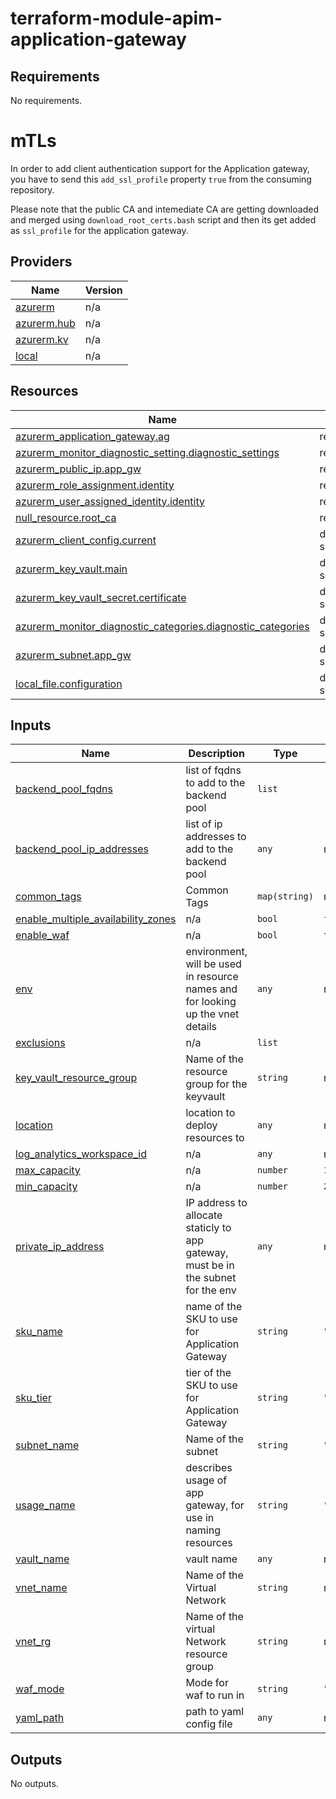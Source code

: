 # terraform-module-apim-application-gateway
<!-- BEGIN_TF_DOCS -->

## Requirements

No requirements.

# mTLs

In order to add client authentication support for the Application gateway, you have to send this `add_ssl_profile` property `true` from the consuming repository.

Please note that the public CA and intemediate CA are getting downloaded and merged using `download_root_certs.bash` script and then its get added as `ssl_profile` for the application gateway.

## Providers

| Name | Version |
|------|---------|
| <a name="provider_azurerm"></a> [azurerm](#provider\_azurerm) | n/a |
| <a name="provider_azurerm.hub"></a> [azurerm.hub](#provider\_azurerm.hub) | n/a |
| <a name="provider_azurerm.kv"></a> [azurerm.kv](#provider\_azurerm.kv) | n/a |
| <a name="provider_local"></a> [local](#provider\_local) | n/a |

## Resources

| Name | Type |
|------|------|
| [azurerm_application_gateway.ag](https://registry.terraform.io/providers/hashicorp/azurerm/latest/docs/resources/application_gateway) | resource |
| [azurerm_monitor_diagnostic_setting.diagnostic_settings](https://registry.terraform.io/providers/hashicorp/azurerm/latest/docs/resources/monitor_diagnostic_setting) | resource |
| [azurerm_public_ip.app_gw](https://registry.terraform.io/providers/hashicorp/azurerm/latest/docs/resources/public_ip) | resource |
| [azurerm_role_assignment.identity](https://registry.terraform.io/providers/hashicorp/azurerm/latest/docs/resources/role_assignment) | resource |
| [azurerm_user_assigned_identity.identity](https://registry.terraform.io/providers/hashicorp/azurerm/latest/docs/resources/user_assigned_identity) | resource |
| [null_resource.root_ca](https://registry.terraform.io/providers/hashicorp/null/latest/docs/resources/resource) | resource |
| [azurerm_client_config.current](https://registry.terraform.io/providers/hashicorp/azurerm/latest/docs/data-sources/client_config) | data source |
| [azurerm_key_vault.main](https://registry.terraform.io/providers/hashicorp/azurerm/latest/docs/data-sources/key_vault) | data source |
| [azurerm_key_vault_secret.certificate](https://registry.terraform.io/providers/hashicorp/azurerm/latest/docs/data-sources/key_vault_secret) | data source |
| [azurerm_monitor_diagnostic_categories.diagnostic_categories](https://registry.terraform.io/providers/hashicorp/azurerm/latest/docs/data-sources/monitor_diagnostic_categories) | data source |
| [azurerm_subnet.app_gw](https://registry.terraform.io/providers/hashicorp/azurerm/latest/docs/data-sources/subnet) | data source |
| [local_file.configuration](https://registry.terraform.io/providers/hashicorp/local/latest/docs/data-sources/file) | data source |

## Inputs

| Name | Description | Type | Default | Required |
|------|-------------|------|---------|:--------:|
| <a name="input_backend_pool_fqdns"></a> [backend\_pool\_fqdns](#input\_backend\_pool\_fqdns) | list of fqdns to add to the backend pool | `list` | `[]` | no |
| <a name="input_backend_pool_ip_addresses"></a> [backend\_pool\_ip\_addresses](#input\_backend\_pool\_ip\_addresses) | list of ip addresses to add to the backend pool | `any` | n/a | yes |
| <a name="input_common_tags"></a> [common\_tags](#input\_common\_tags) | Common Tags | `map(string)` | n/a | yes |
| <a name="input_enable_multiple_availability_zones"></a> [enable\_multiple\_availability\_zones](#input\_enable\_multiple\_availability\_zones) | n/a | `bool` | `false` | no |
| <a name="input_enable_waf"></a> [enable\_waf](#input\_enable\_waf) | n/a | `bool` | `true` | no |
| <a name="input_env"></a> [env](#input\_env) | environment, will be used in resource names and for looking up the vnet details | `any` | n/a | yes |
| <a name="input_exclusions"></a> [exclusions](#input\_exclusions) | n/a | `list` | `[]` | no |
| <a name="input_key_vault_resource_group"></a> [key\_vault\_resource\_group](#input\_key\_vault\_resource\_group) | Name of the resource group for the keyvault | `string` | n/a | yes |
| <a name="input_location"></a> [location](#input\_location) | location to deploy resources to | `any` | n/a | yes |
| <a name="input_log_analytics_workspace_id"></a> [log\_analytics\_workspace\_id](#input\_log\_analytics\_workspace\_id) | n/a | `any` | n/a | yes |
| <a name="input_max_capacity"></a> [max\_capacity](#input\_max\_capacity) | n/a | `number` | `10` | no |
| <a name="input_min_capacity"></a> [min\_capacity](#input\_min\_capacity) | n/a | `number` | `2` | no |
| <a name="input_private_ip_address"></a> [private\_ip\_address](#input\_private\_ip\_address) | IP address to allocate staticly to app gateway, must be in the subnet for the env | `any` | n/a | yes |
| <a name="input_sku_name"></a> [sku\_name](#input\_sku\_name) | name of the SKU to use for Application Gateway | `string` | `"WAF_v2"` | no |
| <a name="input_sku_tier"></a> [sku\_tier](#input\_sku\_tier) | tier of the SKU to use for Application Gateway | `string` | `"WAF_v2"` | no |
| <a name="input_subnet_name"></a> [subnet\_name](#input\_subnet\_name) | Name of the subnet | `string` | `"aks-appgw"` | no |
| <a name="input_usage_name"></a> [usage\_name](#input\_usage\_name) | describes usage of app gateway, for use in naming resources | `string` | `"aks"` | no |
| <a name="input_vault_name"></a> [vault\_name](#input\_vault\_name) | vault name | `any` | n/a | yes |
| <a name="input_vnet_name"></a> [vnet\_name](#input\_vnet\_name) | Name of the Virtual Network | `string` | n/a | yes |
| <a name="input_vnet_rg"></a> [vnet\_rg](#input\_vnet\_rg) | Name of the virtual Network resource group | `string` | n/a | yes |
| <a name="input_waf_mode"></a> [waf\_mode](#input\_waf\_mode) | Mode for waf to run in | `string` | `"Detection"` | no |
| <a name="input_yaml_path"></a> [yaml\_path](#input\_yaml\_path) | path to yaml config file | `any` | n/a | yes |

## Outputs

No outputs.
<!-- END_TF_DOCS -->